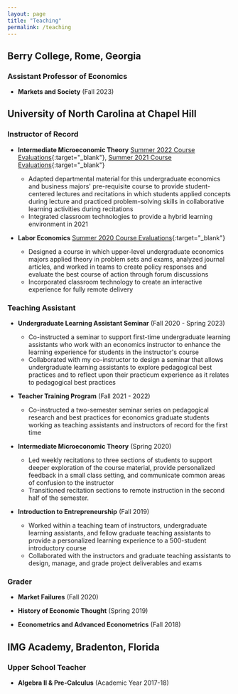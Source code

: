 ```yaml
---
layout: page
title: "Teaching"
permalink: /teaching
---
```


## Berry College, Rome, Georgia

### Assistant Professor of Economics

- **Markets and Society** (Fall 2023)


## University of North Carolina at Chapel Hill

### Instructor of Record

- **Intermediate Microeconomic Theory** [Summer 2022 Course Evaluations](https://drive.google.com/file/d/1BMYlQrLQC4Qpt8x_T-HX1DHAT24V1CUM/view?usp=sharing){:target="_blank"}, [Summer 2021 Course Evaluations](https://drive.google.com/file/d/1R8QnHFKJKf6mZ40ldRdjmd-uhp-5rbB0/view?usp=sharing){:target="_blank"}
  - Adapted departmental material for this undergraduate economics and business majors' pre-requisite course to provide student-centered lectures and recitations in which students applied concepts during lecture and practiced problem-solving skills in collaborative learning activities during recitations
  - Integrated classroom technologies to provide a hybrid learning environment in 2021

- **Labor Economics** [Summer 2020 Course Evaluations](https://drive.google.com/file/d/17JvViQ0njJDOqKK3IFPXXMIt2BMPUd71/view?usp=sharing){:target="_blank"}
  - Designed a course in which upper-level undergraduate economics majors applied theory in problem sets and exams, analyzed journal articles, and worked in teams to create policy responses and evaluate the best course of action through forum discussions
  - Incorporated classroom technology to create an interactive experience for fully remote delivery

### Teaching Assistant

- **Undergraduate Learning Assistant Seminar** (Fall 2020 - Spring 2023)
  - Co-instructed a seminar to support first-time undergraduate learning assistants who work with an economics instructor to enhance the learning experience for students in the instructor's course
  - Collaborated with my co-instructor to design a seminar that allows undergraduate learning assistants to explore pedagogical best practices and to reflect upon their practicum experience as it relates to pedagogical best practices

- **Teacher Training Program** (Fall 2021 - 2022)
  - Co-instructed a two-semester seminar series on pedagogical research and best practices for economics graduate students working as teaching assistants and instructors of record for the first time


- **Intermediate Microeconomic Theory** (Spring 2020)
  - Led weekly recitations to three sections of students to support deeper exploration of the course material, provide personalized feedback in a small class setting, and communicate common areas of confusion to the instructor
  - Transitioned recitation sections to remote instruction in the second half of the semester.

- **Introduction to Entrepreneurship** (Fall 2019)
  - Worked within a teaching team of instructors, undergraduate learning assistants, and fellow graduate teaching assistants to provide a personalized learning experience to a 500-student introductory course
  - Collaborated with the instructors and graduate teaching assistants to design, manage, and grade project deliverables and exams

### Grader

- **Market Failures** (Fall 2020)

- **History of Economic Thought** (Spring 2019)

- **Econometrics and Advanced Econometrics** (Fall 2018)

## IMG Academy, Bradenton, Florida

### Upper School Teacher 
- **Algebra II & Pre-Calculus** (Academic Year 2017-18)
